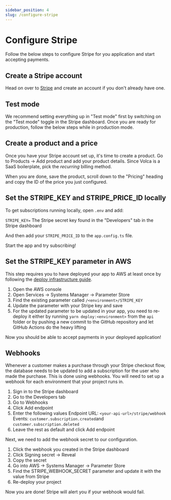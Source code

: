 ```yaml
---
sidebar_position: 4
slug: /configure-stripe
---
```


# Configure Stripe

Follow the below steps to configure Stripe for you application and start accepting payments.

## Create a Stripe account

Head on over to [Stripe](https://stripe.com/) and create an account if you don't already have one.

## Test mode

We recommend setting everything up in "Test mode" first by switching on the "Test mode" toggle in the Stripe dashboard. Once you are ready for production, follow the below steps while in production mode.

## Create a product and a price

Once you have your Stripe account set up, it's time to create a product. Go to Products -> Add product and add your product details. Since Volca is a SaaS boilerplate, pick the _recurring_ billing method.

When you are done, save the product, scroll down to the "Pricing" heading and copy the ID of the price you just configured.

## Set the STRIPE_KEY and STRIPE_PRICE_ID locally

To get subscriptions running locally, open `.env` and add:

`STRIPE_KEY=` The Stripe secret key found in the "Developers" tab in the Stripe dashboard

And then add your `STRIPE_PRICE_ID` to the `app.config.ts` file.

Start the app and try subscribing!

## Set the STRIPE_KEY parameter in AWS

This step requires you to have deployed your app to AWS at least once by following the [deploy infrastructure guide](/docs/category/deploying-to-aws).

1. Open the AWS console
2. Open Services -> Systems Manager -> Parameter Store
3. Find the existing parameter called `/<environment>/STRIPE_KEY`
4. Update the parameter with your Stripe key and save
5. For the updated parameter to be updated in your app, you need to re-deploy it either by running `yarn deploy:<environment>` from the `api` folder or by pushing a new commit to the GitHub repository and let GitHub Actions do the heavy lifting

Now you should be able to accept payments in your deployed application!

## Webhooks

Whenever a customer makes a purchase through your Stripe checkout flow, the database needs to be updated to add a subscription for the user who made the purchase. This is done using webhooks. You will need to set up a webhook for each environment that your project runs in.

1. Sign in to the Stripe dashboard
2. Go to the Developers tab
3. Go to Webhooks
4. Click Add endpoint
5. Enter the following values
  Endpoint URL: `<your-api-url>/stripe/webhook`
  Events: `customer.subscription.created`and `customer.subscription.deleted`
6. Leave the rest as default and click Add endpoint

Next, we need to add the webhook secret to our configuration.

1. Click the webhook you created in the Stripe dashboard
2. Click Signing secret -> Reveal
3. Copy the secret
4. Go into AWS -> Systems Manager -> Parameter Store
5. Find the STRIPE_WEBHOOK_SECRET parameter and update it with the value from Stripe
6. Re-deploy your project

Now you are done! Stripe will alert you if your webhook would fail.